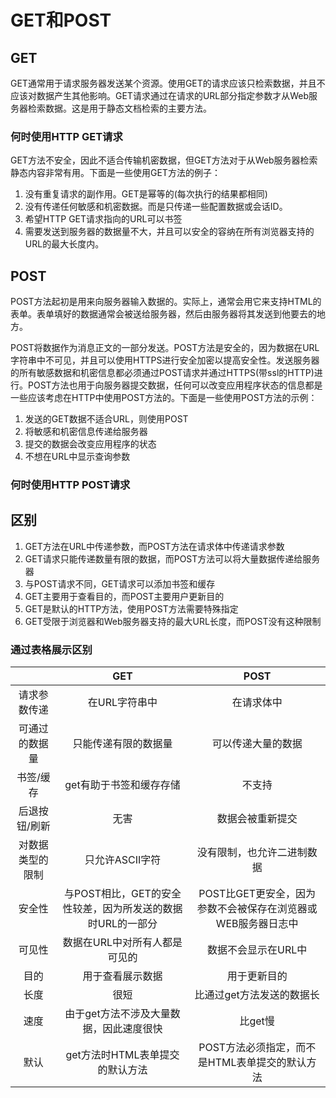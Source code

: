 # GET和POST

## GET
GET通常用于请求服务器发送某个资源。使用GET的请求应该只检索数据，并且不应该对数据产生其他影响。GET请求通过在请求的URL部分指定参数才从Web服务器检索数据。这是用于静态文档检索的主要方法。

### 何时使用HTTP GET请求
GET方法不安全，因此不适合传输机密数据，但GET方法对于从Web服务器检索静态内容非常有用。下面是一些使用GET方法的例子：

1. 没有重复请求的副作用。GET是幂等的(每次执行的结果都相同)
2. 没有传递任何敏感和机密数据。而是只传递一些配置数据或会话ID。
3. 希望HTTP GET请求指向的URL可以书签
4. 需要发送到服务器的数据量不大，并且可以安全的容纳在所有浏览器支持的URL的最大长度内。

## POST
POST方法起初是用来向服务器输入数据的。实际上，通常会用它来支持HTML的表单。表单填好的数据通常会被送给服务器，然后由服务器将其发送到他要去的地方。

POST将数据作为消息正文的一部分发送。POST方法是安全的，因为数据在URL字符串中不可见，并且可以使用HTTPS进行安全加密以提高安全性。发送服务器的所有敏感数据和机密信息都必须通过POST请求并通过HTTPS(带ssl的HTTP)进行。POST方法也用于向服务器提交数据，任何可以改变应用程序状态的信息都是一些应该考虑在HTTP中使用POST方法的。下面是一些使用POST方法的示例：

1. 发送的GET数据不适合URL，则使用POST
2. 将敏感和机密信息传递给服务器
3. 提交的数据会改变应用程序的状态
4. 不想在URL中显示查询参数

### 何时使用HTTP POST请求

## 区别

1. GET方法在URL中传递参数，而POST方法在请求体中传递请求参数
2. GET请求只能传递数量有限的数据，而POST方法可以将大量数据传递给服务器
3. 与POST请求不同，GET请求可以添加书签和缓存
4. GET主要用于查看目的，而POST主要用户更新目的
5. GET是默认的HTTP方法，使用POST方法需要特殊指定
6. GET受限于浏览器和Web服务器支持的最大URL长度，而POST没有这种限制

### 通过表格展示区别
||GET|POST|
|:---:|:---:|:---:|
|请求参数传递|在URL字符串中|在请求体中|
|可通过的数据量|只能传递有限的数据量|可以传递大量的数据|
|书签/缓存|get有助于书签和缓存存储|不支持|
|后退按钮/刷新|无害|数据会被重新提交|
|对数据类型的限制|只允许ASCII字符|没有限制，也允许二进制数据|
|安全性|与POST相比，GET的安全性较差，因为所发送的数据时URL的一部分|POST比GET更安全，因为参数不会被保存在浏览器或WEB服务器日志中|
|可见性|数据在URL中对所有人都是可见的|数据不会显示在URL中|
|目的|用于查看展示数据|用于更新目的|
|长度|很短|比通过get方法发送的数据长|
|速度|由于get方法不涉及大量数据，因此速度很快|比get慢|
|默认|get方法时HTML表单提交的默认方法|POST方法必须指定，而不是HTML表单提交的默认方法|
